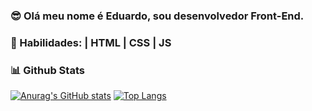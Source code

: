 ### :sunglasses: Olá meu nome é Eduardo, sou desenvolvedor Front-End.

### :speech_balloon: Habilidades: | HTML | CSS | JS
### :bar_chart: Github Stats
[![Anurag's GitHub stats](https://github-readme-stats.vercel.app/api?username=DucAA&theme=radical)](https://github.com/DucAA/github-readme-stats)
[![Top Langs](https://github-readme-stats.vercel.app/api/top-langs/?username=DucAA&layout=compact&theme=radical)](https://github.com/DucAA/github-readme-stats)

 

